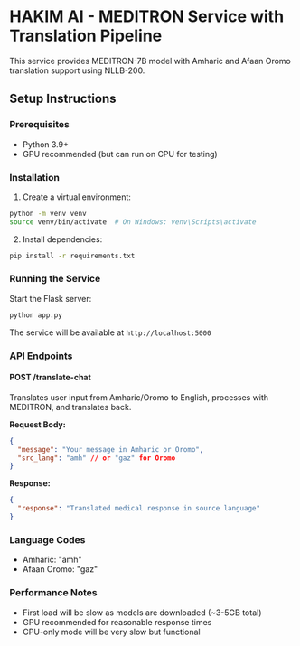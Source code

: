 # HAKIM AI - MEDITRON Service with Translation Pipeline

This service provides MEDITRON-7B model with Amharic and Afaan Oromo translation support using NLLB-200.

## Setup Instructions

### Prerequisites
- Python 3.9+
- GPU recommended (but can run on CPU for testing)

### Installation

1. Create a virtual environment:
```bash
python -m venv venv
source venv/bin/activate  # On Windows: venv\Scripts\activate
```

2. Install dependencies:
```bash
pip install -r requirements.txt
```

### Running the Service

Start the Flask server:
```bash
python app.py
```

The service will be available at `http://localhost:5000`

### API Endpoints

#### POST /translate-chat
Translates user input from Amharic/Oromo to English, processes with MEDITRON, and translates back.

**Request Body:**
```json
{
  "message": "Your message in Amharic or Oromo",
  "src_lang": "amh" // or "gaz" for Oromo
}
```

**Response:**
```json
{
  "response": "Translated medical response in source language"
}
```

### Language Codes
- Amharic: "amh"
- Afaan Oromo: "gaz"

### Performance Notes
- First load will be slow as models are downloaded (~3-5GB total)
- GPU recommended for reasonable response times
- CPU-only mode will be very slow but functional
